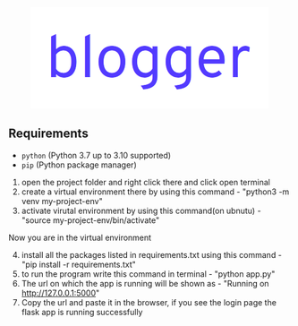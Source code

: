 <p align="center">
  <img src="./static/blogger.png" alt="blogger">
</p>

## Requirements

* `python` (Python 3.7 up to 3.10 supported)
* `pip` (Python package manager)

1) open the project folder and right click there and click open terminal
2) create a virtual environment there by using this command - "python3 -m venv my-project-env"
3) activate virutal environment by using this command(on ubnutu) - "source my-project-env/bin/activate"

Now you are in the virtual environment

4) install all the packages listed in requirements.txt using this command - "pip install -r requirements.txt"
5) to run the program write this command in terminal - "python app.py"
6) The url on which the app is running will be shown as - "Running on http://127.0.0.1:5000"
7) Copy the url and paste it in the browser, if you see the login page the flask app is running successfully
